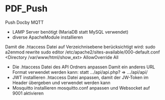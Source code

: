 # PDF_Push
Push Docby MQTT

- LAMP Server benötigt (MariaDB statt MySQL verwendet)
- diverse ApacheModule installieren

Damit die .htaccess Datei auf Verzeichnisebene berücksichtigt wird:
  sudo a2enmod rewrite
  sudo editor /etc/apache2/sites-available/000-default.conf
          <Directory /var/www/html/show_ext>
            AllowOverride All
          </Directory>
- Die .htaccess Datei des API Ordners anpassen
    Damit ein anderes URL Format verwendet werden kann: statt .../api/api.php?<Dateiname> => .../api/api/<Dateiname>
- JWT installieren
    .htaccess Datei anpassen, damit der JW-Token im Header übergeben und verwendet werden kann
- Mosquitto installieren
    mosquitto.conf anpassen und Websocket auf 9001 aktivieren
